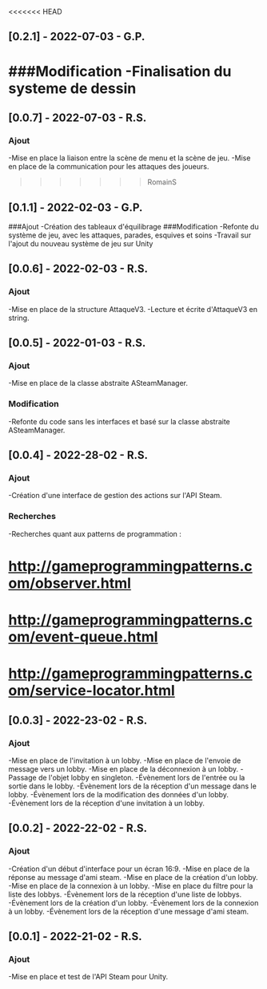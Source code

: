 <<<<<<< HEAD
## [0.2.1] - 2022-07-03 - G.P.
###Modification
-Finalisation du systeme de dessin
=======
## [0.0.7] - 2022-07-03 - R.S.
### Ajout
-Mise en place la liaison entre la scène de menu et la scène de jeu.
-Mise en place de la communication pour les attaques des joueurs.
>>>>>>> RomainS

## [0.1.1] - 2022-02-03 - G.P.
###Ajout
-Création des tableaux d'équilibrage
###Modification
-Refonte du système de jeu, avec les attaques, parades, esquives et soins
-Travail sur l'ajout du nouveau système de jeu sur Unity

## [0.0.6] - 2022-02-03 - R.S.
### Ajout
-Mise en place de la structure AttaqueV3.
-Lecture et écrite d'AttaqueV3 en string.

## [0.0.5] - 2022-01-03 - R.S.
### Ajout
-Mise en place de la classe abstraite ASteamManager.
### Modification
-Refonte du code sans les interfaces et basé sur la classe abstraite ASteamManager.

## [0.0.4] - 2022-28-02 - R.S.
### Ajout
-Création d'une interface de gestion des actions sur l'API Steam.
### Recherches
-Recherches quant aux patterns de programmation :
# http://gameprogrammingpatterns.com/observer.html
# http://gameprogrammingpatterns.com/event-queue.html
# http://gameprogrammingpatterns.com/service-locator.html

## [0.0.3] - 2022-23-02 - R.S.
### Ajout
-Mise en place de l'invitation à un lobby.
-Mise en place de l'envoie de message vers un lobby.
-Mise en place de la déconnexion à un lobby.
-Passage de l'objet lobby en singleton.
-Évènement lors de l'entrée ou la sortie dans le lobby.
-Évènement lors de la réception d'un message dans le lobby.
-Évènement lors de la modification des données d'un lobby.
-Évènement lors de la réception d'une invitation à un lobby.

## [0.0.2] - 2022-22-02 - R.S.
### Ajout
-Création d'un début d'interface pour un écran 16:9.
-Mise en place de la réponse au message d'ami steam.
-Mise en place de la création d'un lobby.
-Mise en place de la connexion à un lobby.
-Mise en place du filtre pour la liste des lobbys.
-Évènement lors de la réception d'une liste de lobbys.
-Évènement lors de la création d'un lobby.
-Évènement lors de la connexion à un lobby.
-Évènement lors de la réception d'une message d'ami steam.

## [0.0.1] - 2022-21-02 - R.S.
### Ajout
-Mise en place et test de l'API Steam pour Unity.